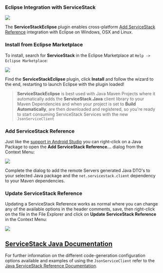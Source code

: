 ### Eclipse Integration with ServiceStack

![](https://raw.githubusercontent.com/ServiceStack/Assets/master/img/wikis/eclipse-header.png)

The **ServiceStackEclipse** plugin enables cross-platform [Add ServiceStack Reference](https://github.com/ServiceStack/ServiceStack/wiki/Add-ServiceStack-Reference) integration with Eclipse on Windows, OSX and Linux.

### Install from Eclipse Marketplace

To install, search for **ServiceStack** in the Eclipse Marketplace at `Help -> Eclipse Marketplace`:

![](https://raw.githubusercontent.com/ServiceStack/Assets/master/img/servicestackeclipse/ss-eclipse-install-win.gif)

Find the **ServiceStackEclipse** plugin, click **Install** and follow the wizard to the end, restarting to launch Eclipse with the plugin loaded!

> **ServiceStackEclipse** is best used with Java Maven Projects where it automatically adds the **ServiceStack.Java** client library to your Maven Dependencies and when your project is set to **Build Automatically**, are then downloaded and registered, so you're ready to start consuming ServiceStack Services with the new `JsonServiceClient`

### Add ServiceStack Reference

Just like the [support in Android Studio](https://github.com/ServiceStack/ServiceStack/wiki/Java-Add-ServiceStack-Reference) you can right-click on a Java Package to open the **Add ServiceStack Reference...** dialog from the Context Menu:

![](https://raw.githubusercontent.com/ServiceStack/Assets/master/img/servicestackeclipse/add-reference-demo.gif)

Complete the dialog to add the remote Servers generated Java DTO's to your selected Java package and the `net.servicestack.client` dependency to your Maven dependencies.

### Update ServiceStack Reference

Updating a ServiceStack Reference works as normal where you can change any of the available options in the header comments, save, then right-click on the file in the File Explorer and click on **Update ServiceStack Reference** in the Context Menu:
 
![](https://raw.githubusercontent.com/ServiceStack/Assets/master/img/servicestackeclipse/update-reference-demo.gif)

## [ServiceStack Java Documentation](https://github.com/ServiceStack/ServiceStack/wiki/Java-Add-ServiceStack-Reference#update-servicestack-reference)

For further information on the different code-generation configuration options available and examples of using the `JsonServiceClient` refer to the [Java ServiceStack Reference Documentation](https://github.com/ServiceStack/ServiceStack/wiki/Java-Add-ServiceStack-Reference#update-servicestack-reference).